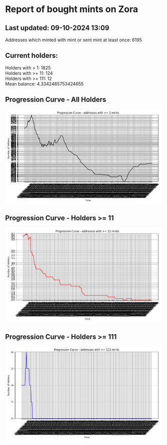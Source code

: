 # Report of bought mints on Zora
## Last updated: 09-10-2024 13:09
Addresses which minted with mint or sent mint at least once: 6195

## Current holders:
Holders with > 1: 1825  
Holders with >= 11: 124  
Holders with >= 111: 12  
Mean balance: 4.3342465753424655  

## Progression Curve - All Holders
![addresses with >= 1 mint](progression_curve_all.png)
## Progression Curve - Holders >= 11
![addresses with >= 11 mints](progression_curve_gt_11.png)
## Progression Curve - Holders >= 111
![addresses with >= 111 mints](progression_curve_gt_111.png)
